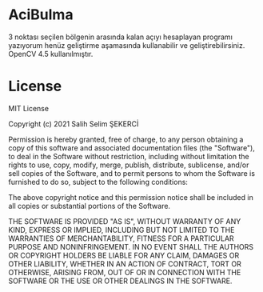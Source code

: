 # AciBulma

3 noktası seçilen bölgenin arasında kalan açıyı hesaplayan programı yazıyorum henüz geliştirme aşamasında kullanabilir ve geliştirebilirsiniz.
OpenCV 4.5 kullanılmıştır.

# License
MIT License

Copyright (c) 2021 Salih Selim ŞEKERCİ

Permission is hereby granted, free of charge, to any person obtaining a copy
of this software and associated documentation files (the "Software"), to deal
in the Software without restriction, including without limitation the rights
to use, copy, modify, merge, publish, distribute, sublicense, and/or sell
copies of the Software, and to permit persons to whom the Software is
furnished to do so, subject to the following conditions:

The above copyright notice and this permission notice shall be included in all
copies or substantial portions of the Software.

THE SOFTWARE IS PROVIDED "AS IS", WITHOUT WARRANTY OF ANY KIND, EXPRESS OR
IMPLIED, INCLUDING BUT NOT LIMITED TO THE WARRANTIES OF MERCHANTABILITY,
FITNESS FOR A PARTICULAR PURPOSE AND NONINFRINGEMENT. IN NO EVENT SHALL THE
AUTHORS OR COPYRIGHT HOLDERS BE LIABLE FOR ANY CLAIM, DAMAGES OR OTHER
LIABILITY, WHETHER IN AN ACTION OF CONTRACT, TORT OR OTHERWISE, ARISING FROM,
OUT OF OR IN CONNECTION WITH THE SOFTWARE OR THE USE OR OTHER DEALINGS IN THE
SOFTWARE.
